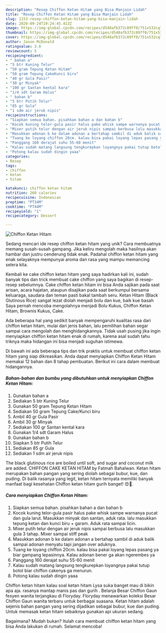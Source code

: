 ```yaml
---
description: "Resep Chiffon Ketan Hitam yang Bisa Manjain Lidah"
title: "Resep Chiffon Ketan Hitam yang Bisa Manjain Lidah"
slug: 1153-resep-chiffon-ketan-hitam-yang-bisa-manjain-lidah
date: 2020-09-24T19:24:45.413Z
image: https://img-global.cpcdn.com/recipes/d548afb372c89ff0/751x532cq70/chiffon-ketan-hitam-foto-resep-utama.jpg
thumbnail: https://img-global.cpcdn.com/recipes/d548afb372c89ff0/751x532cq70/chiffon-ketan-hitam-foto-resep-utama.jpg
cover: https://img-global.cpcdn.com/recipes/d548afb372c89ff0/751x532cq70/chiffon-ketan-hitam-foto-resep-utama.jpg
author: Jason McDonald
ratingvalue: 3.8
reviewcount: 5
recipeingredient:
- " bahan a"
- "5 btr Kuning Telur"
- "50 gram Tepung Ketan Hitam"
- "50 gram Tepung CakeKunci biru"
- "40 gr Gula Pasir"
- "30 gr Minyak"
- "100 gr Santan kental kara"
- "1/4 sdt Garam Halus"
- " bahan b"
- "5 btr Putih Telur"
- "85 gr Gula"
- "1 sdm air jeruk nipis"
recipeinstructions:
- "Siapkan semua bahan. pisahkan bahan a dan bahan b"
- "Kocok kuning telor-gula pasir halus pake whisk sampe warnanya pucat dan gula larut. Masukkan minyak dan santan, aduk rata. lalu masukkan tepung ketan dan kunci biru + garam. Aduk rata sampai licin."
- "Mixer putih telur dengan air jeruk nipis sampai berbusa lalu masukkan gula 3 tahap. Mixer sampai stiff peak"
- "Masukkan adonan b ke dalam adonan a bertahap sambil di aduk balik sampai adonan menyatu tapi jangan over aduknya."
- "Tuang ke loyang chiffon 20cm. kalau bisa pakai loyang lepas pasang ya biar gampang lepasinnya. Kalau adonan bener ga akan ngerembes ya"
- "Panggang 160 derajat suhu 55-60 menit"
- "Kalau sudah matang langsung tengkurepkan loyangnya pakai tutup botol biar chiffon cakenya ga menurun."
- "Potong kalau sudah dingin yaaa"
categories:
- Resep
tags:
- chiffon
- ketan
- hitam

katakunci: chiffon ketan hitam 
nutrition: 260 calories
recipecuisine: Indonesian
preptime: "PT34M"
cooktime: "PT44M"
recipeyield: "1"
recipecategory: Dessert

---
```



![Chiffon Ketan Hitam](https://img-global.cpcdn.com/recipes/d548afb372c89ff0/751x532cq70/chiffon-ketan-hitam-foto-resep-utama.jpg)

Sedang mencari ide resep chiffon ketan hitam yang unik? Cara membuatnya memang susah-susah gampang. Jika keliru mengolah maka hasilnya akan hambar dan justru cenderung tidak enak. Padahal chiffon ketan hitam yang enak selayaknya mempunyai aroma dan rasa yang mampu memancing selera kita.

Kembali ke cake chiffon ketan hitam yang saya hadirkan kali ini, sudah banyak tips dan trick membuat cake chiffon yang saya bagikan di resep-resep sebelumnya. Cake chiffon ketan hitam ini bisa Anda sajikan pada saat arisan, acara hajatan, ataupun disajikan pada saat berkumpul bersama keluaraga, saudara dan teman pasti bakal tambah seru. Ketan Hitam (Black Glutinous Rice) sangat lezat diolah menjadi bolu dan kue, baik kue basah Saya pernah mencoba mengolahnya menjadi Bolu Kukus, Chiffon Ketan Hitam, Brownis Kukus, Cake.

Ada beberapa hal yang sedikit banyak mempengaruhi kualitas rasa dari chiffon ketan hitam, mulai dari jenis bahan, lalu pemilihan bahan segar sampai cara mengolah dan menghidangkannya. Tidak usah pusing jika ingin menyiapkan chiffon ketan hitam enak di rumah, karena asal sudah tahu triknya maka hidangan ini bisa menjadi suguhan istimewa.


Di bawah ini ada beberapa tips dan trik praktis untuk membuat chiffon ketan hitam yang siap dikreasikan. Anda dapat menyiapkan Chiffon Ketan Hitam memakai 12 bahan dan 8 tahap pembuatan. Berikut ini cara dalam membuat hidangannya.

<!--inarticleads1-->

##### Bahan-bahan dan bumbu yang dibutuhkan untuk menyiapkan Chiffon Ketan Hitam:

1. Gunakan  bahan a
1. Sediakan 5 btr Kuning Telur
1. Gunakan 50 gram Tepung Ketan Hitam
1. Sediakan 50 gram Tepung Cake/Kunci biru
1. Ambil 40 gr Gula Pasir
1. Ambil 30 gr Minyak
1. Sediakan 100 gr Santan kental kara
1. Gunakan 1/4 sdt Garam Halus
1. Gunakan  bahan b
1. Siapkan 5 btr Putih Telur
1. Sediakan 85 gr Gula
1. Sediakan 1 sdm air jeruk nipis


The black glutinous rice are boiled until soft, and sugar and coconut milk are added. CHIFFON CAKE KETAN HITAM by Fatmah Bahalwan. Ketan hitam merupakan bahan pangan yang sering diolah sebagai bubur, kue, dan puding. Di balik rasanya yang legit, ketan hitam ternyata memiliki banyak manfaat bagi kesehatan Chiffon ketan hitam gurih banget! 😍🖤. 

<!--inarticleads2-->

##### Cara menyiapkan Chiffon Ketan Hitam:

1. Siapkan semua bahan. pisahkan bahan a dan bahan b
1. Kocok kuning telor-gula pasir halus pake whisk sampe warnanya pucat dan gula larut. Masukkan minyak dan santan, aduk rata. lalu masukkan tepung ketan dan kunci biru + garam. Aduk rata sampai licin.
1. Mixer putih telur dengan air jeruk nipis sampai berbusa lalu masukkan gula 3 tahap. Mixer sampai stiff peak
1. Masukkan adonan b ke dalam adonan a bertahap sambil di aduk balik sampai adonan menyatu tapi jangan over aduknya.
1. Tuang ke loyang chiffon 20cm. kalau bisa pakai loyang lepas pasang ya biar gampang lepasinnya. Kalau adonan bener ga akan ngerembes ya
1. Panggang 160 derajat suhu 55-60 menit
1. Kalau sudah matang langsung tengkurepkan loyangnya pakai tutup botol biar chiffon cakenya ga menurun.
1. Potong kalau sudah dingin yaaa


Chiffon ketan hitam kalau soal ketan hitam Lysa suka banget mau di bikin apa aja. rasanya mantap manis pas dan gurih . Belanja Besar Chiffon Gaun fesyen wanita terjangkau di Floryday. Floryday menawarkan koleksi Besar Chiffon Gaun wanita terbaru untuk berbagai suasana. Ketan hitam adalah sejenis bahan pangan yang sering dijadikan sebagai bubur, kue dan puding. Untuk memasak ketan hitam sebaiknya gunakan api ukuran sedang. 

Bagaimana? Mudah bukan? Itulah cara membuat chiffon ketan hitam yang bisa Anda lakukan di rumah. Selamat mencoba!
